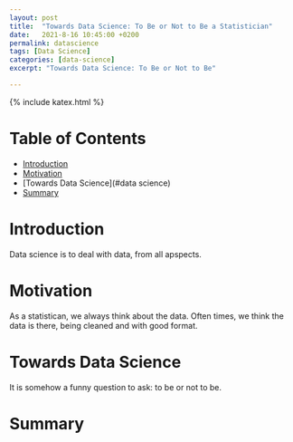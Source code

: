 ```yaml
---
layout: post
title:  "Towards Data Science: To Be or Not to Be a Statistician"
date:   2021-8-16 10:45:00 +0200
permalink: datascience
tags: [Data Science]
categories: [data-science]
excerpt: "Towards Data Science: To Be or Not to Be"

---
```

{% include katex.html %}

# Table of Contents
- [Introduction](#introduction)
- [Motivation](#motivation)
- [Towards Data Science](#data science)
- [Summary](#summary)


# Introduction

Data science is to deal with data, from all apspects. 

# Motivation

As a statistican, we always think about the data. Often times, we think the data is there, being cleaned and with good format.

# Towards Data Science

It is somehow a funny question to ask: to be or not to be.

# Summary
